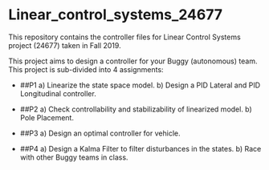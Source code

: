 # Linear_control_systems_24677
This repository contains the controller files for Linear Control Systems project (24677) taken in Fall 2019.  

This project aims to design a controller for your Buggy (autonomous) team. This project is sub-divided into 4 assignments:

- ##P1
  a) Linearize the state space model.
  b) Design a PID Lateral and PID Longitudinal controller.
  
- ##P2 
  a) Check controllability and stabilizability of linearized model.
  b) Pole Placement.
  
- ##P3
  a) Design an optimal controller for vehicle.
  
- ##P4
  a) Design a Kalma Filter to filter disturbances in the states.
  b) Race with other Buggy teams in class.

